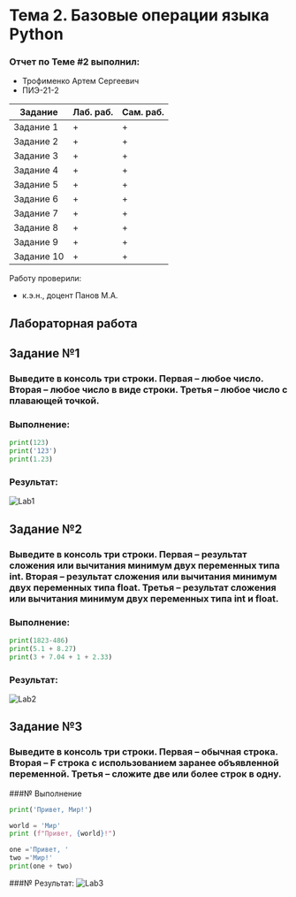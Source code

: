  # Тема 2. Базовые операции языка Python
### Отчет по Теме #2 выполнил:
- Трофименко Артем Сергеевич
- ПИЭ-21-2

| Задание | Лаб. раб. | Сам. раб. |
| ------ | ------ | ------ |
| Задание 1 | + | + |
| Задание 2 | + | + |
| Задание 3 | + | + |
| Задание 4 | + | + |
| Задание 5 | + | + |
| Задание 6 | + | + |
| Задание 7 | + | + |
| Задание 8 | + | + |
| Задание 9 | + | + |
| Задание 10 | + | + |

Работу проверили:
- к.э.н., доцент Панов М.А.

## Лабораторная работа 
## Задание №1
### Выведите в консоль три строки. Первая – любое число. Вторая – любое число в виде строки. Третья – любое число с плавающей точкой.
### Выполнение:
```python
print(123)
print('123')
print(1.23)
```
### Результат:
![Lab1](https://github.com/legendarykk/Programmnaya_Inzheneriya/assets/146570109/d48383ae-8f74-451e-b575-322452a64040)

## Задание №2
### Выведите в консоль три строки. Первая – результат сложения или вычитания минимум двух переменных типа int. Вторая – результат сложения или вычитания минимум двух переменных типа float. Третья – результат сложения или вычитания минимум двух переменных типа int и float.
### Выполнение:
```python
print(1823-486)
print(5.1 + 8.27)
print(3 + 7.04 + 1 + 2.33)
```
### Результат:
![Lab2](https://github.com/legendarykk/Programmnaya_Inzheneriya/assets/146570109/3d9d08fc-58ec-4a3b-87ba-435b25394633)

## Задание №3
### Выведите в консоль три строки. Первая – обычная строка. Вторая – F строка с использованием заранее объявленной переменной. Третья – сложите две или более строк в одну.
###№ Выполнение
```python
print('Привет, Мир!')

world = 'Мир'
print (f"Привет, {world}!")

one ='Привет, '
two ='Мир!'
print(one + two)
```
###№ Результат:
![Lab3](https://github.com/legendarykk/Programmnaya_Inzheneriya/assets/146570109/f115b15d-1608-43f6-b10f-246611b3f0e7)
